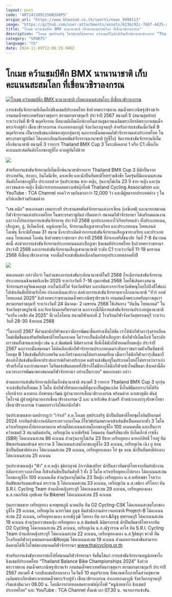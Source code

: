 ```yaml
---
layout: post
code: "ART2411091156N3G6PS"
origin_url: "https://www.khaosod.co.th/sports/news_9498113"
image: "https://github.com/user-attachments/assets/623bc92c-7687-4425-a506-499304c390eb"
title: "โกเมธ คว้าแชมป์ศึก BMX นานานาชาติ เก็บคะแนนสะสมโลก ที่เขื่อนวชิราลงกรณ"
description: "โกเมธ สุขประเสริฐ โชว์ฟอร์มได้สมราคา คว้าแชมป์ในศึกบีเอ็มเอ็กซ์นานาชาติรายการ “Thailand BMX Cup 3” ที่เขื่อนวชิราลงกรณ อ.ทองผาภูมิ"
category: "SPORTS"
language: "th"
date: 2024-11-09T12:00:29.946Z
---
```


# โกเมธ คว้าแชมป์ศึก BMX นานานาชาติ เก็บคะแนนสะสมโลก ที่เขื่อนวชิราลงกรณ

[![โกเมธ คว้าแชมป์ศึก BMX นานานาชาติ เก็บคะแนนสะสมโลก ที่เขื่อนวชิราลงกรณ](https://www.khaosod.co.th/wpapp/uploads/2024/11/ioypr.jpg "โกเมธ คว้าแชมป์ศึก BMX นานานาชาติ เก็บคะแนนสะสมโลก ที่เขื่อนวชิราลงกรณ")](https://www.khaosod.co.th/wpapp/uploads/2024/11/ioypr.jpg)

การแข่งขันจักรยานบีเอ็มเอ็กซ์ชิงแชมป์ประเทศไทย ชิงถ้วยพระราชทาน สมเด็จพระกนิษฐาธิราชเจ้า กรมสมเด็จพระเทพรัตนราชสุดาฯ สยามบรมราชกุมารี ประจำปี 2567 สนามที่ 5 (สนามสุดท้าย) ระหว่างวันที่ 8-9 พฤศจิกายน ที่สนามบีเอ็มเอ็กซ์ภายในสวนสุขภาพเฉลิมพระเกียรติพระบาทสมเด็จพระเจ้าอยู่หัว เขื่อนวชิราลงกรณ อำเภอทองผาภูมิ จังหวัดกาญจนบุรี สำหรับการแข่งขันเมื่อวันที่ 9 พฤศจิกายน เป็นรอบชิงชนะเลิศของทุกกลุ่มอายุ นอกจากนั้นสมาคมกีฬาจักรยานแห่งประเทศไทย ในพระบรมราชูปถัมภ์ ได้ลงทะเบียนกับสหพันธ์จักรยานนานาชาติ (ยูซีไอ) จัดการแข่งขันจักรยานบีเอ็มเอ็กซ์นานาชาติ สนามที่ 3 รายการ Thailand BMX Cup 3 ในระดับคลาส 1 หรือ C1 เพื่อเก็บคะแนนสะสมอันดับโลกของยูซีไอ ควบคู่กันไปด้วย

![](https://www.khaosod.co.th/wpapp/uploads/2024/11/v17.jpg)

สำหรับการแข่งขันจักรยานบีเอ็มเอ็กซ์นานาชาติรายการ Thailand BMX Cup 3 มีนักปั่นจากประเทศจีน, ฮ่องกง, อินโดนีเซีย, มาเลเซีย และนักปั่นทีมชาติไทยร่วมชิงชัย โดยรุ่นที่มีคะแนนสะสมอันดับโลกของยูซีไอ ประกอบด้วย รุ่นประชาชน ชาย-หญิง, รุ่นอายุไม่เกิน 23 ปี ชาย-หญิง และรุ่นเยาวชนชาย-หญิง ซึ่งมีการถ่ายทอดสดทางเฟซบุ๊กไลฟ์ Thailand Cycling Association และ YouTube : TCA Channel ยอดวิวรวมกันมากกว่า 12,000 วิว และมีผู้ชมจากประเทศต่าง ๆ ในทวีปเอเชียร่วมรับชมด้วย

“เสธ.หมึก” พลเอกเดชา เหมกระศรี ประธานสหพันธ์จักรยานแห่งอาเซียน (เอซีเอฟ) และนายกสมาคมกีฬาจักรยานแห่งประเทศไทย ในพระบรมราชูถัมภ์ เปิดเผยว่า สมาคมกีฬาจักรยานฯ ได้เตรียมแผนงานและวางโปรแกรมการแข่งขันจักรยาน ประจำปี 2568 ทุกประเภทเอาไว้เรียบร้อยแล้ว ทั้งประเภทถนน, เสือภูเขา, ลู่, บีเอ็มเอ็กซ์, หนูน้อยขาไถ, จักรยานเสือภูเขาทางเรียบ และประเภทถนน ไทยแลนด์ โอเพ่น ซึ่งจะมีทั้งหมด 31 สนาม ซึ่งจะประเดิมด้วยการแข่งขันจักรยานเสือภูเขาทางเรียบ และประเภทถนน ไทยแลนด์ โอเพ่น ชิงถ้วยพระราชทานฯ ประจำปี 2568 ที่อำเภอศรีสัชนาลัย วันที่ 7-8 ธันวาคม ศกนี้ ต่อด้วยการแข่งขันจักรยานประเภทถนนและเสือภูเขา ชิงแชมป์ประเทศไทย ชิงถ้วยพระราชทานฯ ประจำปี 2568 และการแข่งขันจักรยานเสือภูเขานานาชาติ ระดับ C1 ระหว่างวันที่ 11-19 มกราคม 2568 ที่เขื่อนวชิราลงกรณ จากนั้นก็จะแข่งขันต่อเนื่องกันครบทุกประเภทตลอดทั้งปี

![](https://www.khaosod.co.th/wpapp/uploads/2024/11/v18.jpg)

พลเอกเดชา กล่าวอีกว่า ในส่วนของการแข่งขันระดับนานาชาติในปี 2568 ก็จะมีการแข่งขันจักรยานประเภทถนนชิงแชมป์เอเชีย 2025 ระหว่างวันที่ 7-16 กุมภาพันธ์ 2568 โดยใช้เส้นทางสนามจักรยานสราญจิตมงคลสุข ภายในบึงสีไฟ จังหวัดพิจิตร และเส้นทางจากจังหวัดพิษณุโลกไปบึงสีไฟและไปเข้าเส้นชัยที่บ้านรักไทย อำเภอเนินมะปราง ต่อด้วยการแข่งขันจักรยานทางไกลนานาชาติ “ทัวร์ ออฟ ไทยแลนด์ 2025” ชิงถ้วยพระราชทานสมเด็จพระกนิษฐาธิราชเจ้า กรมสมเด็จพระเทพรัตนราชสุดาฯ สยามบรมราชกุมารี ระหว่างวันที่ 24 มีนาคม- 2 เมษายน 2568 ใช้เส้นทาง “อันซีน ไทยแลนด์” ในจังหวัดสุราษฎร์ธานี และจังหวัดนครศรีธรรมราช นอกจากนี้ก็มีการแข่งขันจักรยานประเภทลู่นานาชาติ “แทร็ค เอเชีย คัพ 2025” ที่เวลโลโดรม สนามกีฬาแห่งที่ 2 โรงเรียนกีฬาจังหวัดสุพรรณบุรี ระหว่างวันที่ 28-30 สิงหาคม 2568

“ในรอบปี 2567 ที่ผ่านมานักกีฬาของเรามีการพัฒนาขึ้นอย่างเห็นได้ชัด เราได้นักกีฬาดาวรุ่งสายเลือดใหม่เพิ่มขึ้นมาเสริมทัพทีมชาติไทยในอนาคต ไม่ว่าจะเป็นนักกีฬาเสือภูเขา นักกีฬาบีเอ็มเอ็กซ์ ในระดับเยาวชนทั้งชายและหญิง เช่น น.ส.พิมพ์มณี นิมิตราภรณ์ ที่เพิ่งได้นักกีฬายอดเยี่ยมหญิง ประจำปี 2567 นอกจากนั้นสมาคมฯ ได้คัดเลือกนักกีฬาจักรยานประเภทถนนระดับเยาวชนรวมตัวเป็นทีมชาติไทยชุด B ไปแข่งขันที่ประเทศจีน และก็สร้างผลงานได้อย่างยอดเยี่ยม เมื่อเราได้นักกีฬาดาวรุ่งขึ้นมาก็ต้องส่งไปแข่งขันเพื่อหาประสบการณ์ยังต่างประเทศ แต่ถ้าแข่งขันอยู่ในประเทศไทยก็ไม่ทราบว่าเราเก่งจริงหรือไม่ และถ้าสมาคมฯ ไม่จัดแข่งขันตลอดทั้งปีเราก็ไม่มีทางได้นักกีฬาหน้าใหม่ขึ้นมา สิ่งเหล่านี้คือแนวทางการพัฒนาของสมาคมกีฬาจักรยานฯ อย่างเป็นระบบ” พลเอกเดชา กล่าว

ด้านผลการแข่งขันจักรยานบีเอ็มเอ็กซ์นานาชาติ สนามที่ 3 รายการ Thailand BMX Cup 3 ทุกรุ่นจะแข่งขันกันทั้งหมด 3 โมโต นักกีฬาที่ทำผลงานดีที่สุดจะเป็นผู้ชนะเลิศ ซึ่งในพิธีมอบรางวัลได้รับเกียรติจาก นายสกล อักษรธนาวัฒน์ ผู้อำนวยการเขื่อนวชิราลงกรณ พร้อมด้วย นายชาญชัย พันธ์ไพโรจน์ ผู้ช่วยผู้อำนวยการเขื่อนวชิราลงกรณ-2 และ นายรักษิต ต้วมศรี หัวหน้ากองบำรุงรักษาโยธา เขื่อนวชิราลงกรณ ร่วมมอบรางวัลให้แก่นักกีฬา

รุ่นประชาชนชาย ผลปรากฏว่า “เจ้าเอ้” ส.ท.โกเมธ สุขประเสริฐ นักปั่นทีมชาติไทยชุดโอลิมปิกเกมส์ 2024 จากทีมสำนักงานปลัดกระทรวงกลาโหม ก็โชว์ฟอร์มสมราคาเข้าเส้นชัยเป็นคนแรกทั้ง 3 โมโต คว้าเหรียญทองไปครองตามคาด พร้อมได้คะแนนสะสมโลกของยูซีไอ 100 คะแนนเต็ม และเป็นการคว้าแชมป์ 3 สนามติดต่อกัน, เหรียญเงิน นายชัยรัตน์ โทมดอน ทีมศรีสัชนาลัย บีเอ็มเอ็กซ์ เรซซิ่ง (SBR) ได้คะแนนสะสม 86 คะแนน ส่วนรุ่นอายุไม่เกิน 23 ปีชาย เหรียญทอง นายอภิสิทธิ์ ใจอยู่ ทีมฟิชเชอร์แมนเฟรนด์ พระราม 3 ได้คะแนนสะสมโลกของยูซีไอ 33 คะแนน, เหรียญเงิน เฉิง ยู ฮอน นักปั่นทีมชาติฮ่องกง ได้คะแนนสะสม 29 คะแนน, เหรียญทองแดง ไท่ ชุค ออน นักปั่นทีมชาติฮ่องกง ได้คะแนนสะสม 25 คะแนน

รุ่นประชาชนหญิง “ฟ้า” ส.ท.หญิง ชุติกาญจน์ กิจวานิชเสถียร นักปั่นสาวทีมชาติไทยจากทีมสำนักงานปลัดกระทรวงกลาโหม ก็เข้าเส้นชัยเป็นอันดับที่ 1 ทั้ง 3 โมโต คว้าเหรียญทองไปครอง ได้คะแนนสะสมโลกของยูซีไอ 100 คะแนนเต็ม ส่วนรุ่นอายุไม่เกิน 23 ปีหญิง เหรียญทอง น.ส.หทัยเพชร ใจสว่าง ทีมฟิชเชอร์แมนเฟรนด์ พระราม 3 ได้คะแนนสะสม 33 คะแนน, เหรียญเงิน น.ส.เขมิกา ศรีโสภา ทีม S.R.I. Cycling Team บ้านเด็กหญิงสระบุรี ได้คะแนนสะสม 29 คะแนน, เหรียญทองแดง น.ส.กนกรัตน์ ฤทธิเดช ทีม Bikenet ได้คะแนนสะสม 25 คะแนน

รุ่นเยาวชนชาย เหรียญทอง นายพุทธภูมิ นาคแป้น ทีม O2 Cycling-CSK ได้คะแนนสะสมโลกของยูซีไอ 25 คะแนน, เหรียญเงิน นายรวิพล ภูนุช ทีมสำนักงานตำรวจแห่งชาติ Project-B ได้คะแนนสะสม 22 คะแนน, เหรียญทองแดง นายณัฐวุฒิ โตทอง ทีม อบจ.&อีซูซุ สุพรรณบุรี ได้คะแนนสะสม 19 คะแนน ส่วนรุ่นเยาวชนหญิง เหรียญทอง น.ส.พิมพ์มณี นิมิตราภรณ์ นักปั่นทีมชาติไทยจากทีม O2 Cycling ได้คะแนนสะสม 25 คะแนน, เหรียญเงิน น.ส.ณัฐวรรณ ตาใส ทีม S.R.I. Cycling Team บ้านเด็กหญิงสระบุรี ได้คะแนนสะสม 22 คะแนน, เหรียญทองแดง น.ส.ฐิติชญา ขาวดี ทีมโรงเรียนกีฬากรุงเพทมหานคร&Roojai ได้คะแนนสะสม 19 คะแนน ส่วนผลการแข่งขันสามารถติดตามได้ที่เว็บไซต์ของสมาคมกีฬาจักรยานฯ www.thaicycling.or.th

สำหรับการแข่งขันรายการต่อไปที่สมาคมกีฬาจักรยานฯ จัดขึ้นได้แก่ การแข่งขันจักรยานหนูน้อยขาไถ ชิงแชมป์ประเทศไทย “Thailand Balance Bike Championships 2024” ชิงถ้วยพระราชทาน สมเด็จพระกนิษฐาธิราชเจ้า กรมสมเด็จพระเทพรัตนราชสุดาฯ สยามบรมราชกุมารี ประจำปี 2567 สนามที่ 4 รอบชิงแชมป์ภาคกลาง ในวันที่ 10 พฤศจิกายน ที่สนามขาไถภายในสวนสุขภาพเฉลิมพระเกียรติพระบาทสมเด็จพระเจ้าอยู่หัว เขื่อนวชิราลงกรณ อำเภอทองผาภูมิ จังหวัดกาญจนบุรี เริ่มแข่งขันเวลา 08.00 น. โดยมีการถ่ายทอดสดทางเฟซบุ๊กไลฟ์ “หนูน้อยขาไถ ชิงแชมป์ประเทศไทย” และ YouTube : TCA Channel ตั้งแต่เวลา 07.30 น. จนจบการแข่งขัน.